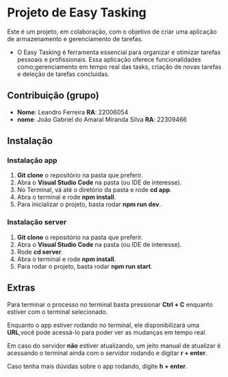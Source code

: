 # Projeto de Easy Tasking

Este é um projeto, em colaboração, com o objetivo de criar uma aplicação de armazenamento e gerenciamento de tarefas.


- O Easy Tasking é ferramenta essencial para organizar e otimizar tarefas pessoais e profissionais. Essa aplicação oferece funcionalidades como;gerenciamento em tempo real das tasks, criação de novas tarefas e deleção de tarefas concluidas.


## Contribuição (grupo)

- **Nome**: Leandro Ferreira **RA**: 22006054
- **nome**: João Gabriel do Amaral Miranda Silva **RA**: 22309466

## Instalação

### Instalação app

1. **Git clone** o repositório na pasta que preferir.
2. Abra o **Visual Studio Code** na pasta (ou IDE de interesse).
3. No Terminal, vá até o diretório da pasta e rode **cd app**.
4. Abra o terminal e rode **npm install**.
5. Para inicializar o projeto, basta rodar **npm run dev**.

### Instalação server

1. **Git clone** o repositório na pasta que preferir.
2. Abra o **Visual Studio Code** na pasta (ou IDE de interesse).
3. Rode **cd server**.
4. Abra o terminal e rode **npm install**.
5. Para rodar o projeto, basta rodar **npm run start**.

## Extras

Para terminar o processo no terminal basta pressionar **Ctrl + C** enquanto estiver com o terminal selecionado.

Enquanto o app estiver rodando no terminal, ele disponibilizará uma **URL**,você pode acessá-lo para poder ver as mudanças em tempo real.

Em caso do servidor **não** estiver atualizando, um jeito manual de atualizar é acessando o terminal ainda com o servidor rodando e digitar **r + enter**.

Caso tenha mais dúvidas sobre o app rodando, digite **h + enter**.